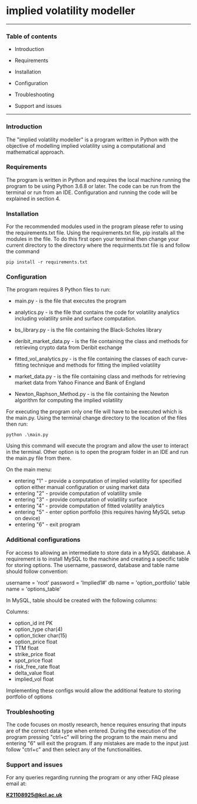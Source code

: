 # implied volatility modeller

***

### Table of contents

- Introduction

- Requirements

- Installation

- Configuration

- Troubleshooting 

- Support and issues

***

### Introduction

The "implied volatility modeller" is a program written in Python with the objective of modelling implied volatility using a computational and mathematical approach. 

### Requirements

The program is written in Python and requires the local machine running the program to be using Python 3.6.8 or later. The code can be run from the terminal or run from an IDE. Configuration and running the code will be explained in section 4. 

### Installation

For the recommended modules used in the program please refer to using the requirements.txt file. Using the requirements.txt file, pip installs all the modules in the file. To do this first open your terminal then change your current directory to the directory where the requirments.txt file is and follow the command

```
pip install -r requirements.txt
```

### Configuration

The program requires 8 Python files to run:

- main.py - is the file that executes the program
- analytics.py - is the file that contains the code for volatility analytics including volatility smile and surface computation.

- bs_library.py - is the file containing the Black-Scholes library 
- deribit_market_data.py - is the file containing the class and methods for retrieving crypto data from Deribit exchange
- fitted_vol_analytics.py - is the file containing the classes of each curve-fitting technique and methods for fitting the implied volatility 
- market_data.py - is the file containing class and methods for retrieving market data from Yahoo Finance and Bank of England
- Newton_Raphson_Method.py - is the file containing the Newton algorithm for computing the implied volatility 

For executing the program only one file will have to be executed which is the main.py. Using the terminal change directory to the location of the files then run:

```
python .\main.py
```

Using this command will execute the program and allow the user to interact in the terminal. Other option is to open the program folder in an IDE and run the main.py file from there.

On the main menu:

- entering "1" - provide a computation of implied volatility for specified option either manual configuration or using market data
- entering "2" - provide computation of volatility smile
- entering "3" - provide computation of volatility surface
- entering "4" - provide computation of fitted volatility analytics
- entering "5" - enter option portfolio (this requires having MySQL setup on device)
- entering "6" - exit program 

### Additional configurations 

For access to allowing an intermediate to store data in a MySQL database. A requirement is to install MySQL to the machine and creating a specific table for storing options. The username, password, database and table name should follow convention:

username = 'root'
password = 'Implied1#'
db name = 'option_portfolio'
table name = 'options_table'

In MySQL, table should be created with the following columns:

Columns:
- option_id int PK 
- option_type char(4) 
- option_ticker char(15) 
- option_price float 
- TTM float 
- strike_price float 
- spot_price float 
- risk_free_rate float 
- delta_value float 
- implied_vol float

Implementing these configs would allow the additional feature to storing portfolio of options

### Troubleshooting

The code focuses on mostly research, hence requires ensuring that inputs are of the correct data type when entered.  During the execution of the program pressing "ctrl+c" will bring the program to the main menu and entering "6" will exit the program. If any mistakes are made to the input just follow "ctrl+c" and then select any of the functionalities.

### Support and issues

For any queries regarding running the program or any other FAQ please email at:

**K21108925@kcl.ac.uk**




